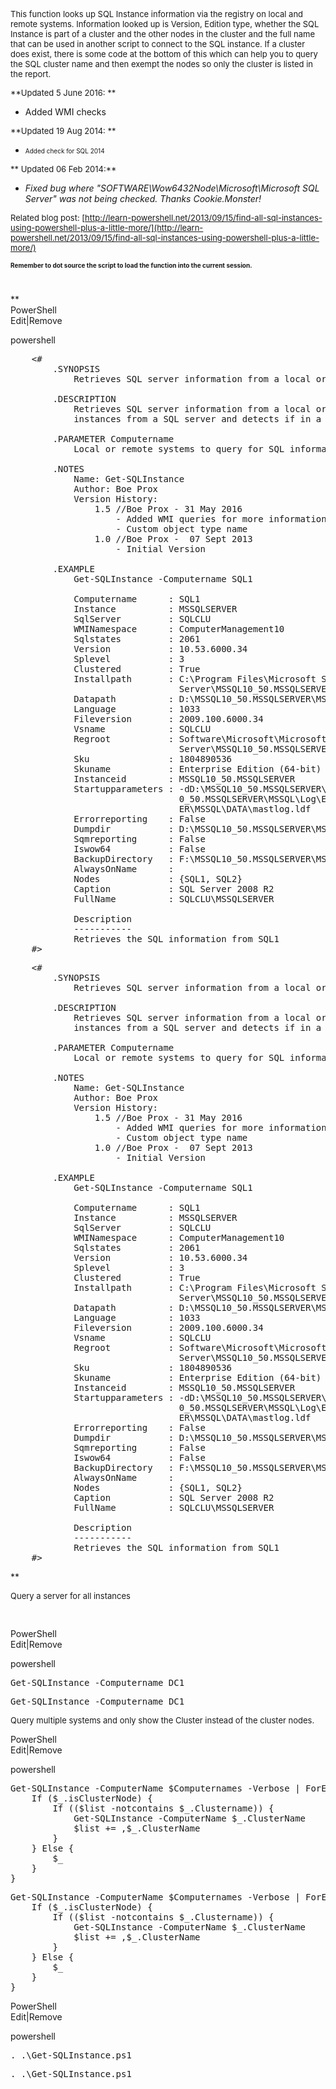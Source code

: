 <div id="longDesc">

<span style="font-size:small">This function looks up SQL Instance information via the registry on local and remote systems. Information looked up is Version, Edition type, whether the SQL Instance is part of a cluster and the other nodes in the cluster and the full name that can be used in another script to connect to the SQL instance. If a cluster does exist, there is some code at the bottom of this which can help you to query the SQL cluster name and then exempt the nodes so only the cluster is listed in the report.</span>

<span style="font-size:small">**Updated 5 June 2016: **</span>

*   <span>Added WMI checks</span>

<span style="font-size:small">**Updated 19 Aug 2014: **</span>

*   <span style="font-size:x-small">Added check for SQL 2014</span>

<span style="font-size:small">** Updated 06 Feb 2014:**</span>

*   _Fixed bug where ﻿"SOFTWARE\Wow6432Node\Microsoft\Microsoft SQL Server" was not being checked. Thanks Cookie.Monster!_

<span style="font-size:small">Related blog post: [http://learn-powershell.net/2013/09/15/find-all-sql-instances-using-powershell-plus-a-little-more/](http://learn-powershell.net/2013/09/15/find-all-sql-instances-using-powershell-plus-a-little-more/)</span>

**<span style="font-size:x-small">Remember to dot source the script to load the function into the current session.</span>**

**<span style="font-size:x-small"> </span>**

<div class="scriptcode">**

<div class="pluginEditHolder" plugincommand="mceScriptCode">

<div class="title"><span>PowerShell</span></div>

<div class="pluginLinkHolder"><span class="pluginEditHolderLink">Edit</span>|<span class="pluginRemoveHolderLink">Remove</span></div>

<span class="hidden">powershell</span>

<pre class="hidden">    <#
        .SYNOPSIS
            Retrieves SQL server information from a local or remote servers.

        .DESCRIPTION
            Retrieves SQL server information from a local or remote servers. Pulls all 
            instances from a SQL server and detects if in a cluster or not.

        .PARAMETER Computername
            Local or remote systems to query for SQL information.

        .NOTES
            Name: Get-SQLInstance
            Author: Boe Prox
            Version History:
                1.5 //Boe Prox - 31 May 2016
                    - Added WMI queries for more information
                    - Custom object type name
                1.0 //Boe Prox -  07 Sept 2013
                    - Initial Version

        .EXAMPLE
            Get-SQLInstance -Computername SQL1

            Computername      : SQL1
            Instance          : MSSQLSERVER
            SqlServer         : SQLCLU
            WMINamespace      : ComputerManagement10
            Sqlstates         : 2061
            Version           : 10.53.6000.34
            Splevel           : 3
            Clustered         : True
            Installpath       : C:\Program Files\Microsoft SQL 
                                Server\MSSQL10_50.MSSQLSERVER\MSSQL
            Datapath          : D:\MSSQL10_50.MSSQLSERVER\MSSQL
            Language          : 1033
            Fileversion       : 2009.100.6000.34
            Vsname            : SQLCLU
            Regroot           : Software\Microsoft\Microsoft SQL 
                                Server\MSSQL10_50.MSSQLSERVER
            Sku               : 1804890536
            Skuname           : Enterprise Edition (64-bit)
            Instanceid        : MSSQL10_50.MSSQLSERVER
            Startupparameters : -dD:\MSSQL10_50.MSSQLSERVER\MSSQL\DATA\master.mdf;-eD:\MSSQL1
                                0_50.MSSQLSERVER\MSSQL\Log\ERRORLOG;-lD:\MSSQL10_50.MSSQLSERV
                                ER\MSSQL\DATA\mastlog.ldf
            Errorreporting    : False
            Dumpdir           : D:\MSSQL10_50.MSSQLSERVER\MSSQL\LOG\
            Sqmreporting      : False
            Iswow64           : False
            BackupDirectory   : F:\MSSQL10_50.MSSQLSERVER\MSSQL\Backup
            AlwaysOnName      : 
            Nodes             : {SQL1, SQL2}
            Caption           : SQL Server 2008 R2
            FullName          : SQLCLU\MSSQLSERVER

            Description
            -----------
            Retrieves the SQL information from SQL1
    #></pre>

<div class="preview">

<pre class="powershell">    <span class="powerShell__mlcom"><# 
        .SYNOPSIS 
            Retrieves SQL server information from a local or remote servers. 

        .DESCRIPTION 
            Retrieves SQL server information from a local or remote servers. Pulls all  
            instances from a SQL server and detects if in a cluster or not. 

        .PARAMETER Computername 
            Local or remote systems to query for SQL information. 

        .NOTES 
            Name: Get-SQLInstance 
            Author: Boe Prox 
            Version History: 
                1.5 //Boe Prox - 31 May 2016 
                    - Added WMI queries for more information 
                    - Custom object type name 
                1.0 //Boe Prox -  07 Sept 2013 
                    - Initial Version 

        .EXAMPLE 
            Get-SQLInstance -Computername SQL1 

            Computername      : SQL1 
            Instance          : MSSQLSERVER 
            SqlServer         : SQLCLU 
            WMINamespace      : ComputerManagement10 
            Sqlstates         : 2061 
            Version           : 10.53.6000.34 
            Splevel           : 3 
            Clustered         : True 
            Installpath       : C:\Program Files\Microsoft SQL  
                                Server\MSSQL10_50.MSSQLSERVER\MSSQL 
            Datapath          : D:\MSSQL10_50.MSSQLSERVER\MSSQL 
            Language          : 1033 
            Fileversion       : 2009.100.6000.34 
            Vsname            : SQLCLU 
            Regroot           : Software\Microsoft\Microsoft SQL  
                                Server\MSSQL10_50.MSSQLSERVER 
            Sku               : 1804890536 
            Skuname           : Enterprise Edition (64-bit) 
            Instanceid        : MSSQL10_50.MSSQLSERVER 
            Startupparameters : -dD:\MSSQL10_50.MSSQLSERVER\MSSQL\DATA\master.mdf;-eD:\MSSQL1 
                                0_50.MSSQLSERVER\MSSQL\Log\ERRORLOG;-lD:\MSSQL10_50.MSSQLSERV 
                                ER\MSSQL\DATA\mastlog.ldf 
            Errorreporting    : False 
            Dumpdir           : D:\MSSQL10_50.MSSQLSERVER\MSSQL\LOG\ 
            Sqmreporting      : False 
            Iswow64           : False 
            BackupDirectory   : F:\MSSQL10_50.MSSQLSERVER\MSSQL\Backup 
            AlwaysOnName      :  
            Nodes             : {SQL1, SQL2} 
            Caption           : SQL Server 2008 R2 
            FullName          : SQLCLU\MSSQLSERVER 

            Description 
            ----------- 
            Retrieves the SQL information from SQL1 
    #></span></pre>

</div>

</div>

**</div>

<span style="font-size:small">Query a server for all instances</span>

<span style="font-size:small"> </span>

<div class="scriptcode">

<div class="pluginEditHolder" plugincommand="mceScriptCode">

<div class="title"><span>PowerShell</span></div>

<div class="pluginLinkHolder"><span class="pluginEditHolderLink">Edit</span>|<span class="pluginRemoveHolderLink">Remove</span></div>

<span class="hidden">powershell</span>

<pre class="hidden">Get-SQLInstance -Computername DC1</pre>

<div class="preview">

<pre class="powershell">Get<span class="powerShell__operator">-</span>SQLInstance <span class="powerShell__operator">-</span>Computername DC1</pre>

</div>

</div>

</div>

<span style="font-size:small">Query multiple systems and only show the Cluster instead of the cluster nodes.</span>

<div class="scriptcode">

<div class="pluginEditHolder" plugincommand="mceScriptCode">

<div class="title"><span>PowerShell</span></div>

<div class="pluginLinkHolder"><span class="pluginEditHolderLink">Edit</span>|<span class="pluginRemoveHolderLink">Remove</span></div>

<span class="hidden">powershell</span>

<pre class="hidden">Get-SQLInstance -ComputerName $Computernames -Verbose | ForEach {
    If ($_.isClusterNode) {
        If (($list -notcontains $_.Clustername)) {
            Get-SQLInstance -ComputerName $_.ClusterName
            $list += ,$_.ClusterName
        }
    } Else {
        $_
    }
}</pre>

<div class="preview">

<pre class="powershell">Get<span class="powerShell__operator">-</span>SQLInstance <span class="powerShell__operator">-</span>ComputerName <span class="powerShell__variable">$Computernames</span> <span class="powerShell__operator">-</span>Verbose <span class="powerShell__operator">|</span> <span class="powerShell__keyword">ForEach</span> { 
    <span class="powerShell__keyword">If</span> (<span class="powerShell__variable">$_</span>.isClusterNode) { 
        <span class="powerShell__keyword">If</span> ((<span class="powerShell__variable">$list</span> <span class="powerShell__operator">-</span>notcontains <span class="powerShell__variable">$_</span>.Clustername)) { 
            Get<span class="powerShell__operator">-</span>SQLInstance <span class="powerShell__operator">-</span>ComputerName <span class="powerShell__variable">$_</span>.ClusterName 
            <span class="powerShell__variable">$list</span> <span class="powerShell__operator">+</span>= ,<span class="powerShell__variable">$_</span>.ClusterName 
        } 
    } <span class="powerShell__keyword">Else</span> { 
        <span class="powerShell__variable">$_</span> 
    } 
}</pre>

</div>

</div>

</div>

<div class="scriptcode">

<div class="pluginEditHolder" plugincommand="mceScriptCode">

<div class="title"><span>PowerShell</span></div>

<div class="pluginLinkHolder"><span class="pluginEditHolderLink">Edit</span>|<span class="pluginRemoveHolderLink">Remove</span></div>

<span class="hidden">powershell</span>

<pre class="hidden">. .\Get-SQLInstance.ps1</pre>

<div class="preview">

<pre class="powershell">. .\Get<span class="powerShell__operator">-</span>SQLInstance.ps1</pre>

</div>

</div>

</div>

</div>